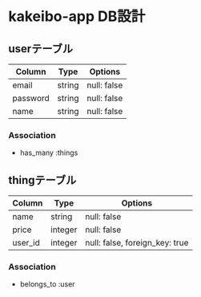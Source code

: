 # kakeibo-app DB設計

## userテーブル
|Column|Type|Options|
|------|----|-------|
|email|string|null: false|
|password|string|null: false|
|name|string|null: false|
### Association
- has_many :things

## thingテーブル
|Column|Type|Options|
|------|----|-------|
|name|string|null: false|
|price|integer|null: false|
|user_id|integer|null: false, foreign_key: true|
### Association
- belongs_to :user

